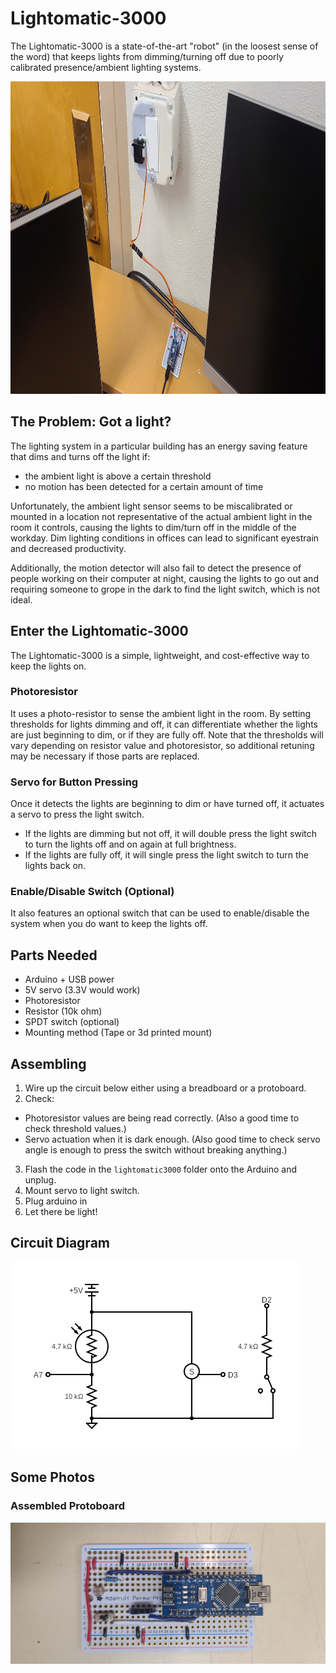 # Lightomatic-3000

The Lightomatic-3000 is a state-of-the-art "robot" (in the loosest sense of the word) that keeps lights from dimming/turning off due to poorly calibrated presence/ambient lighting systems.

<p align="center">
  <img alt="Final Setup." src="docs/setup_v2.jpg" height="500" >
</p>

## The Problem: Got a light?

The lighting system in a particular building has an energy saving feature that dims and turns off the light if:
- the ambient light is above a certain threshold
- no motion has been detected for a certain amount of time

Unfortunately, the ambient light sensor seems to be miscalibrated or mounted in a location not representative of the actual ambient light in the room it controls, causing the lights to dim/turn off in the middle of the workday. Dim lighting conditions in offices can lead to significant eyestrain and decreased productivity.

Additionally, the motion detector will also fail to detect the presence of people working on their computer at night, causing the lights to go out and requiring someone to grope in the dark to find the light switch, which is not ideal.

## Enter the Lightomatic-3000

The Lightomatic-3000 is a simple, lightweight, and cost-effective way to keep the lights on. 

### Photoresistor

It uses a photo-resistor to sense the ambient light in the room. By setting thresholds for lights dimming and off, it can differentiate whether the lights are just beginning to dim, or if they are fully off. Note that the thresholds will vary depending on resistor value and photoresistor, so additional retuning may be necessary if those parts are replaced.

### Servo for Button Pressing
Once it detects the lights are beginning to dim or have turned off, it actuates a servo to press the light switch. 

- If the lights are dimming but not off, it will double press the light switch to turn the lights off and on again at full brightness. 
- If the lights are fully off, it will single press the light switch to turn the lights back on. 

### Enable/Disable Switch (Optional)
It also features an optional switch that can be used to enable/disable the system when you do want to keep the lights off.

## Parts Needed
- Arduino + USB power
- 5V servo (3.3V would work)
- Photoresistor
- Resistor (10k ohm)
- SPDT switch (optional)
- Mounting method (Tape or 3d printed mount)

## Assembling

1. Wire up the circuit below either using a breadboard or a protoboard.
2. Check:
- Photoresistor values are being read correctly. (Also a good time to check threshold values.)
- Servo actuation when it is dark enough. (Also good time to check servo angle is enough to press the switch without breaking anything.)
3. Flash the code in the `lightomatic3000` folder onto the Arduino and unplug.
4. Mount servo to light switch.
5. Plug arduino in
6. Let there be light!

## Circuit Diagram

![Circuit Diagram](docs/circuit/circuit.png)

## Some Photos

### Assembled Protoboard
![Image of assembled protoboard](docs/protoboard_v2.jpg)






 